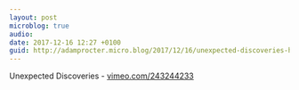 ```yaml
---
layout: post
microblog: true
audio: 
date: 2017-12-16 12:27 +0100
guid: http://adamprocter.micro.blog/2017/12/16/unexpected-discoveries-httpsvimeocom.html
---
```

Unexpected Discoveries - [vimeo.com/243244233](https://vimeo.com/243244233)

